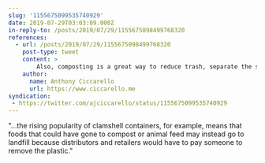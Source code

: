 ```yaml
---
slug: '1155675099535740929'
date: 2019-07-29T03:03:09.000Z
in-reply-to: /posts/2019/07/29/1155675098499768320
references:
  - url: /posts/2019/07/29/1155675098499768320
    post-type: tweet
    content: >
        Also, composting is a great way to reduce trash, separate the smelly stuff, and put nutrients back in the ecosystem.  Plastic packaging gets in the way of that.
    author:
      name: Anthony Ciccarello
      url: https://www.ciccarello.me
syndication:
 - https://twitter.com/ajciccarello/status/1155675099535740929
---
```


"...the rising popularity of clamshell containers, for example, means that foods that could have gone to compost or animal feed may instead go to landfill because distributors and retailers would have to pay someone to remove the plastic."
